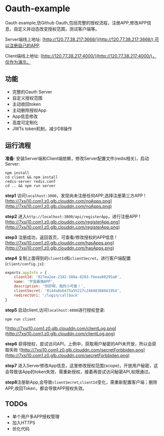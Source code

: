 # Oauth-example
Oauth example,仿Github Oauth,包括完整的授权流程，注册APP,修改APP信息，自定义并动态改变授权范围，测试客户端等。

Server端线上地址: [http://120.77.38.217:3668/](http://120.77.38.217:3668/),可以注册自己的APP.

Client端线上地址: [http://120.77.38.217:4000/](http://120.77.38.217:4000/)，仅作为演示。

## 功能

* 完整的Oauth Server
* 自定义授权范围
* 主动收回token
* 主动删除授权App
* App信息修改
* 高度可定制化
* JWTs token机制，减少DB操作

## 运行流程

**准备**: 安装Server端和Client端依赖，修改Server配置文件(redis相关)，启动Server:
```
npm install
cd client && npm install
redis-server redis.conf
cd .. && npm run server
```

**step1** 访问`localhost:3000`，发现尚未注册任何APP,选择注册第三方APP
![http://7xsi10.com1.z0.glb.clouddn.com/noApps.png](http://7xsi10.com1.z0.glb.clouddn.com/noApps.png)

**step2** 进入`http://localhost:3000/api/registerApp`，进行注册APP
![http://7xsi10.com1.z0.glb.clouddn.com/registerApp.png](http://7xsi10.com1.z0.glb.clouddn.com/registerApp.png)

**step3** 注册成功，返回首页，可查看/修改授权的APP信息
![http://7xsi10.com1.z0.glb.clouddn.com/hasApps.png](http://7xsi10.com1.z0.glb.clouddn.com/hasApps.png)

**step4** 复制上面得到的`clientId`和`clientSecret`，进行客户端配置(`client/config.js`):
```js
exports.appInfo = {
    clientId: '027ea2ee-2182-588a-8203-fbeaa88295a0',
    name: '宇宙最强APP',
    description: '你好啊，我的小可爱！',
    clientSecret: '0144a8eb475a55217c24048388041954',
    redirectUri: '/login/callback'
}
```

**step5** 启动client,访问`localhost:4000`进行授权登录:
```
npm run client
```

![http://7xsi10.com1.z0.glb.clouddn.com/clientLog.png](http://7xsi10.com1.z0.glb.clouddn.com/clientLog.png)

**step6** 获得授权，尝试访问API，上例中，获取用户秘密的API未开放，所以会获取失败
![http://7xsi10.com1.z0.glb.clouddn.com/secretForbbiden.png](http://7xsi10.com1.z0.glb.clouddn.com/secretForbbiden.png)

**step7** 进入Server修改App信息，这里修改授权范围(scope)，开放用户秘密，这会导致该App的token失效，需重新授权，接着再尝试访问秘密API,权限通过。

**step8**注册新App,会导致`clientSecret`,`clientId`变化，需重新配置客户端；删除APP,收回Token，都会导致APP授权失效。


## TODOs

* 单个用户多APP授权管理
* 加入HTTPS
* 优化代码